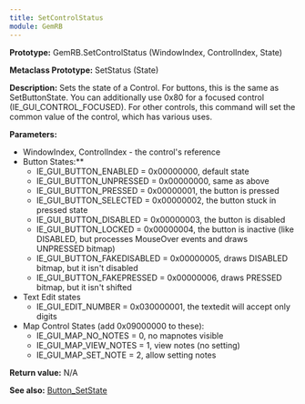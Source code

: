 ```yaml
---
title: SetControlStatus
module: GemRB
---
```


**Prototype:** GemRB.SetControlStatus (WindowIndex, ControlIndex, State)

**Metaclass Prototype:** SetStatus (State)

**Description:** Sets the state of a Control. For buttons, this is the 
same as SetButtonState. You can additionally use 0x80 for a focused 
control (IE_GUI_CONTROL_FOCUSED).
For other controls, this command will set the common value of the 
control, which has various uses.

**Parameters:**
  * WindowIndex, ControlIndex - the control's reference
  * Button States:**
    * IE_GUI_BUTTON_ENABLED    = 0x00000000, default state
    * IE_GUI_BUTTON_UNPRESSED  = 0x00000000, same as above
    * IE_GUI_BUTTON_PRESSED    = 0x00000001, the button is pressed
    * IE_GUI_BUTTON_SELECTED   = 0x00000002, the button stuck in pressed state
    * IE_GUI_BUTTON_DISABLED   = 0x00000003, the button is disabled 
    * IE_GUI_BUTTON_LOCKED     = 0x00000004, the button is inactive (like DISABLED, but processes MouseOver events and draws UNPRESSED bitmap)
    * IE_GUI_BUTTON_FAKEDISABLED = 0x00000005, draws DISABLED bitmap, but it isn't disabled
    * IE_GUI_BUTTON_FAKEPRESSED = 0x00000006, draws PRESSED bitmap, but it isn't shifted
  * Text Edit states
    * IE_GUI_EDIT_NUMBER    =    0x030000001, the textedit will accept only digits
  * Map Control States (add 0x09000000 to these):
    * IE_GUI_MAP_NO_NOTES   =    0, no mapnotes visible
    * IE_GUI_MAP_VIEW_NOTES =    1, view notes (no setting)
    * IE_GUI_MAP_SET_NOTE   =    2, allow setting notes

**Return value:** N/A

**See also:** [Button_SetState](Button_SetState.md)
